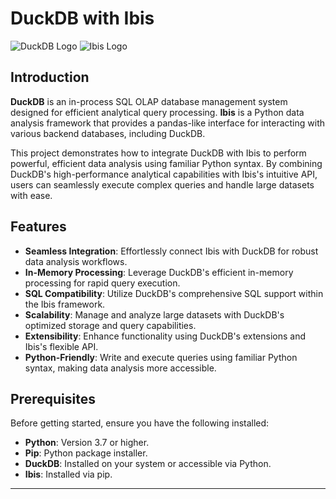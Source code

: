 # DuckDB with Ibis

![DuckDB Logo](https://duckdb.org/img/duckdb_logo.png) ![Ibis Logo](https://ibis-project.org/static/img/ibis_logo.png)

## Introduction

**DuckDB** is an in-process SQL OLAP database management system designed for efficient analytical query processing. **Ibis** is a Python data analysis framework that provides a pandas-like interface for interacting with various backend databases, including DuckDB.

This project demonstrates how to integrate DuckDB with Ibis to perform powerful, efficient data analysis using familiar Python syntax. By combining DuckDB's high-performance analytical capabilities with Ibis's intuitive API, users can seamlessly execute complex queries and handle large datasets with ease.

## Features

- **Seamless Integration**: Effortlessly connect Ibis with DuckDB for robust data analysis workflows.
- **In-Memory Processing**: Leverage DuckDB's efficient in-memory processing for rapid query execution.
- **SQL Compatibility**: Utilize DuckDB's comprehensive SQL support within the Ibis framework.
- **Scalability**: Manage and analyze large datasets with DuckDB's optimized storage and query capabilities.
- **Extensibility**: Enhance functionality using DuckDB's extensions and Ibis's flexible API.
- **Python-Friendly**: Write and execute queries using familiar Python syntax, making data analysis more accessible.

## Prerequisites

Before getting started, ensure you have the following installed:

- **Python**: Version 3.7 or higher.
- **Pip**: Python package installer.
- **DuckDB**: Installed on your system or accessible via Python.
- **Ibis**: Installed via pip.

---
